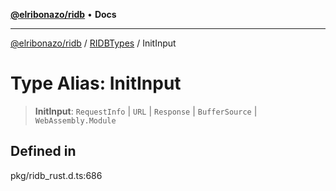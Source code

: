 [**@elribonazo/ridb**](../../../README.md) • **Docs**

***

[@elribonazo/ridb](../../../README.md) / [RIDBTypes](../README.md) / InitInput

# Type Alias: InitInput

> **InitInput**: `RequestInfo` \| `URL` \| `Response` \| `BufferSource` \| `WebAssembly.Module`

## Defined in

pkg/ridb\_rust.d.ts:686
